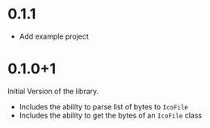 # 0.1.1

- Add example project

# 0.1.0+1

Initial Version of the library.

- Includes the ability to parse list of bytes to `IcoFile`
- Includes the ability to get the bytes of an `IcoFile` class
